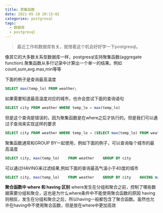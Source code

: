 ```yaml
---
title: 聚集函数
date: 2021-05-10 20:15:02
categories: postgresql
tags:
  - 数据库
  - postgresql
---
```






> 最近工作和数据库有关，就借着这个机会好好学一下postgresql。



像其它的大多数关系型数据库一样，postgresql支持聚集函数(aggregate function).聚集函数从多行记录中计算出一个单一的结果。例如count,sum,avg.max,min等等



下面的例子是查询最高温度

```sql
SELECT max(temp_lo) FROM weather;
```

如果需要知道最高温度对应的城市，也许会尝试下面的查询语句

```sql
SELECT city FROM weather WHERE temp_lo = max(temp_lo)
```

但是这个查询是错误的，因为聚集函数是在where之后才执行的。但是我们可以通过子查询来实现这样的要求

```sql
SELECT city FROM weather WHERE temp_lo = (SELECT max(temp_lo) FROM weather)
```

聚集函数通常和GROUP BY一起使用，例如下面的例子，可以查询每个城市的最高温度

```sql
SELECT city, max(temp_lo)    FROM weather    GROUP BY city
```

可以通过HAVING来过滤结果,例如下面的查询最高气温小于40度的城市

```sql
SELECT city, max(temp_lo)    FROM weather    GROUP BY city    HAVING max(temp_lo) < 40
```



**聚合函数中 where 和 having 区别** 
	where发生在分组和聚合之前，控制了哪些数据需要分组和聚合，这也是为什么where条件中不能使用聚合函数的原因
	having则相反，发生在分组和聚合之后，所以having一般都包含了聚合函数。虽然也允许在having中不使用聚合函数，但是放在where中更加高效